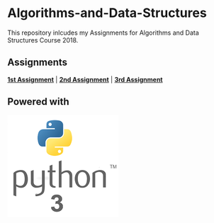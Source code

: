 # Algorithms-and-Data-Structures

This repository inlcudes my Assignments for Algorithms and Data Structures Course 2018.

## Assignments

[**1st Assignment**](./assignment-2018-1) | [**2nd Assignment**](./assignment-2018-2) | [**3rd Assignment**](./assignment-2018-3)

## Powered with

![](./images/py3.png)


